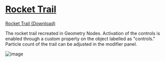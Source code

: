 # [Rocket Trail](https://github.com/hisprofile/blenderstuff/raw/main/Creations/blends/Rocket%20Trail.blend)
[Rocket Trail (Download)](https://github.com/hisprofile/blenderstuff/raw/main/Creations/blends/Rocket%20Trail.blend)

The rocket trail recreated in Geometry Nodes. Activation of the controls is enabled through a custom property on the object labelled as "controls." Particle count of the trail can be adjusted in the modifier panel.

![image](https://github.com/hisprofile/blenderstuff/assets/41131633/3c3f3d5e-b494-48af-9214-afc2561141fc)
